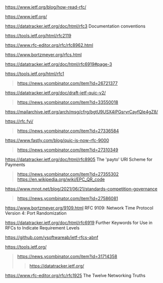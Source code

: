 https://www.ietf.org/blog/how-read-rfc/

https://www.ietf.org/

https://datatracker.ietf.org/doc/html/rfc3 Documentation conventions

https://tools.ietf.org/html/rfc2119

https://www.rfc-editor.org/rfc/rfc8962.html

https://www.bortzmeyer.org/rfcs.html

https://datatracker.ietf.org/doc/html/rfc6919#page-3

https://tools.ietf.org/html/rfc1
> https://news.ycombinator.com/item?id=26721377

https://datatracker.ietf.org/doc/draft-ietf-quic-v2/
> https://news.ycombinator.com/item?id=33550018

https://mailarchive.ietf.org/arch/msg/cfrg/bgtU9USX4iPGsryrCayfQle4gZ8/

https://rfc.fyi/
> https://news.ycombinator.com/item?id=27336584

https://www.fastly.com/blog/quic-is-now-rfc-9000
> https://news.ycombinator.com/item?id=27310349

https://datatracker.ietf.org/doc/html/rfc8905 The 'payto' URI Scheme for Payments
> https://news.ycombinator.com/item?id=27355302
  > https://en.wikipedia.org/wiki/EPC_QR_code

https://www.mnot.net/blog/2021/06/21/standards-competition-governance
> https://news.ycombinator.com/item?id=27586081

https://www.bortzmeyer.org/9109.html RFC 9109: Network Time Protocol Version 4: Port Randomization

https://datatracker.ietf.org/doc/html/rfc6919 Further Keywords for Use in RFCs to Indicate Requirement Levels

https://github.com/ysoftwareab/ietf-rfcs-abnf

https://tools.ietf.org/
> https://news.ycombinator.com/item?id=31714358
> > https://datatracker.ietf.org/

https://www.rfc-editor.org/rfc/rfc1925 The Twelve Networking Truths
